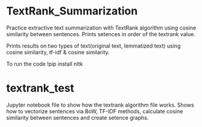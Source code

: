 # TextRank_Summarization
Practice extractive text summarization with TextRank algorithm using cosine similarity between sentences.
Prints setences in order of the textrank value.

Prints results on two types of text(original text, lemmatized text) using cosine similarity, tf-idf & cosine similarity.

To run the code
!pip install nltk

</hr>

# textrank_test

Jupyter notebook file to show how the textrank algorithm file works.
Shows how to vectorize sentences via BoW, TF-IDF methods, calculate cosine similarity between sentences and create setence graphs.
